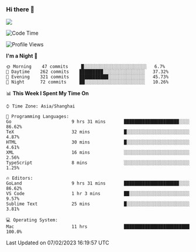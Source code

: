 ### Hi there 👋

<!--
**JJAYCHEN1e/jjaychen1e** is a ✨ _special_ ✨ repository because its `README.md` (this file) appears on your GitHub profile.

Here are some ideas to get you started:

- 🔭 I’m currently working on ...
- 🌱 I’m currently learning ...
- 👯 I’m looking to collaborate on ...
- 🤔 I’m looking for help with ...
- 💬 Ask me about ...
- 📫 How to reach me: ...
- 😄 Pronouns: ...
- ⚡ Fun fact: ...
-->

[![](https://github-readme-stats.vercel.app/api?username=jjaychen1e&show_icons=true)](https://github.com/jjaychen1e/github-readme-stats?count_private=true)

<!--START_SECTION:waka-->
![Code Time](http://img.shields.io/badge/Code%20Time-548%20hrs%2037%20mins-blue)

![Profile Views](http://img.shields.io/badge/Profile%20Views-0-blue)

**I'm a Night 🦉** 

```text
🌞 Morning    47 commits     █░░░░░░░░░░░░░░░░░░░░░░░░   6.7% 
🌆 Daytime    262 commits    █████████░░░░░░░░░░░░░░░░   37.32% 
🌃 Evening    321 commits    ███████████░░░░░░░░░░░░░░   45.73% 
🌙 Night      72 commits     ██░░░░░░░░░░░░░░░░░░░░░░░   10.26%

```


📊 **This Week I Spent My Time On** 

```text
⌚︎ Time Zone: Asia/Shanghai

💬 Programming Languages: 
Go                       9 hrs 31 mins       █████████████████████░░░░   86.62% 
TeX                      32 mins             █░░░░░░░░░░░░░░░░░░░░░░░░   4.87% 
HTML                     30 mins             █░░░░░░░░░░░░░░░░░░░░░░░░   4.61% 
XML                      16 mins             ░░░░░░░░░░░░░░░░░░░░░░░░░   2.56% 
TypeScript               8 mins              ░░░░░░░░░░░░░░░░░░░░░░░░░   1.25%

🔥 Editors: 
GoLand                   9 hrs 31 mins       █████████████████████░░░░   86.62% 
VS Code                  1 hr 3 mins         ██░░░░░░░░░░░░░░░░░░░░░░░   9.57% 
Sublime Text             25 mins             █░░░░░░░░░░░░░░░░░░░░░░░░   3.81%

💻 Operating System: 
Mac                      11 hrs              █████████████████████████   100.0%

```


 Last Updated on 07/02/2023 16:19:57 UTC
<!--END_SECTION:waka-->
